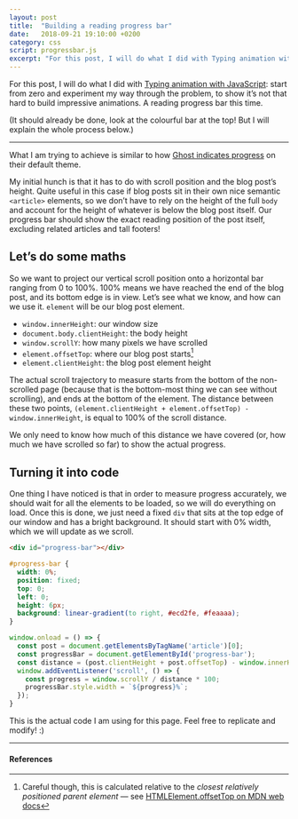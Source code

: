 ```yaml
---
layout: post
title:  "Building a reading progress bar"
date:   2018-09-21 19:10:00 +0200
category: css
script: progressbar.js
excerpt: "For this post, I will do what I did with Typing animation with JavaScript: start from zero and experiment my way through the problem, to show it’s not that hard to build impressive animations. A reading progress bar this time."
---
```


For this post, I will do what I did with [Typing animation with JavaScript](https://eszter.space/blog/typing-animation):
start from zero and experiment my way through the problem, to show it’s not that hard to build impressive animations. A reading progress bar this time.

(It should already be done, look at the colourful bar at the top! But I will explain the whole process below.)

---

What I am trying to achieve is similar to how [Ghost indicates progress](https://demo.ghost.io/welcome/) on their default theme.

My initial hunch is that it has to do with scroll position and the blog post’s height. Quite useful in this case if blog posts sit in their own nice semantic `<article>` elements, so we don’t have to rely on the height of the full `body` and account for the height of whatever is below the blog post itself. Our progress bar should show the exact reading position of the post itself, excluding related articles and tall footers!

## Letʼs do some maths

So we want to project our vertical scroll position onto a horizontal bar ranging from 0 to 100%. 100% means we have reached the end of the blog post, and its bottom edge is in view. Letʼs see what we know, and how can we use it. `element` will be our blog post element.
- `window.innerHeight`: our window size
- `document.body.clientHeight`: the body height
- `window.scrollY`: how many pixels we have scrolled
- `element.offsetTop`: where our blog post starts[^1]
- `element.clientHeight`: the blog post element height

The actual scroll trajectory to measure starts from the bottom of the non-scrolled page (because that is the bottom-most thing we can see without scrolling), and ends at the bottom of the element. The distance between these two points, `(element.clientHeight + element.offsetTop) - window.innerHeight`, is equal to 100% of the scroll distance.

We only need to know how much of this distance we have covered (or, how much we have scrolled so far) to show the actual progress.

## Turning it into code

One thing I have noticed is that in order to measure progress accurately, we should wait for all the elements to be loaded, so we will do everything on load. Once this is done, we just need a fixed `div` that sits at the top edge of our window and has a bright background. It should start with 0% width, which we will update as we scroll.

```html
<div id="progress-bar"></div>
```

```css
#progress-bar {
  width: 0%;
  position: fixed;
  top: 0;
  left: 0;
  height: 6px;
  background: linear-gradient(to right, #ecd2fe, #feaaaa);
}
```

```js
window.onload = () => {
  const post = document.getElementsByTagName('article')[0];
  const progressBar = document.getElementById('progress-bar');
  const distance = (post.clientHeight + post.offsetTop) - window.innerHeight;
  window.addEventListener('scroll', () => {
    const progress = window.scrollY / distance * 100;
    progressBar.style.width = `${progress}%`;
  });
}
```

This is the actual code I am using for this page. Feel free to replicate and modify! :)

<div id="progress-bar"></div>

<style>
  #progress-bar {
    width: 0%;
    position: fixed;
    top: 0;
    left: 0;
    height: 6px;
    background: linear-gradient(to right, #ecd2fe, #feaaaa);
  }
</style>

---
#### References

[^1]: Careful though, this is calculated relative to the _closest relatively positioned parent element_ — see [HTMLElement.offsetTop on MDN web docs](https://developer.mozilla.org/en-US/docs/Web/API/HTMLElement/offsetTop)
